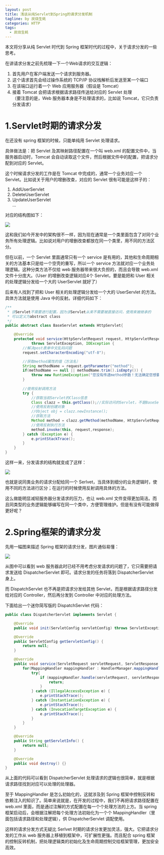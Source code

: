 ```yaml
---
layout: post
title: 浅谈从纯Servlet到Spring的请求分发机制
tagline: by 炭烧生蚝
categories: HTTP
tags: 
  - 炭烧生蚝
---
```


本文将分享从纯 Servlet 时代到 Spring 框架时代的过程中，关于请求分发的一些思考。

<!--more-->

在讲请求分发之前先梳理一下一个Web请求的交互逻辑：

1. 首先用户在客户端发送一个请求到服务器。
2. 这个请求首先会经过操作系统的 TCP/IP 协议栈解析后发送至某一个端口
3. 在该端口运行着一个 Web 应用服务器（假设是 Tomcat）
4. 接着 Tomcat 会把请求根据请求路径传送给对应的 Servlet 处理  
（要注意的是，Web 服务器本身是不处理请求的，比如说 Tomcat，它只负责分发请求）

# 1.Servlet时期的请求分发

在还没有 spring 框架的时候，只能单纯用 Servlet 处理请求。

具体做法是：把 Servlet 及其映射路径配置在一个叫 web.xml 的配置文件中，当服务器启动时，Tomcat 会自动读取这个文件，然后根据文件中的配置，把请求分配到对应的 Servlet。

这个时候请求分发的工作是在 Tomcat 中完成的，通常一个业务对应一个 Servlet。比如说关于用户的增删改查，对应的 Servlet 很有可能是这样子的：  
1. AddUserServlet  
2. DeleteUserServlet  
3. UpdateUserServlet  
...

对应的结构图如下：

![](http://www.justdojava.com/assets/images/2019/java/image-tssh/requestdistribution/1.png)

这和我们如今开发中的架构很不一样，因为现在通常是一个类里面包含了对同个业务所有处理逻辑。比如说对用户的增删改查都放在同一个类里，用不同的方法区分。

但在以前，一个 Servlet 里面通常只有一个 service 是有用的，其他和生命周期相关的方法基本只是给一个空壳的重写，所以一个 service 方法就对应一个业务处理逻辑。这种分类方法不仅给 web 服务器带来很大负担的，而且会导致 web.xml 文件十分庞大。（User 的增删改查逻辑对应4个 Servlet，要是能把和 User 相关的处理逻辑分发给一个大的 UserServlet 就好了）

后来有人找到了把和 User 相关的处理逻辑分发给一个大的 UserServlet 的方法。具体方法就是使用 Java 中的反射。详细代码如下：

```java
/**
 * 该Servlet不需要进行配置，因为该Servlet从来不需要被直接访问，使用来被继承的
 * 可以定义为abstract class
 */
public abstract class BaseServlet extends HttpServlet{

	@Override
	protected void service(HttpServletRequest request, HttpServletResponse response)
			throws ServletException, IOException {
		//解决post表单中文乱码问题
		request.setCharacterEncoding("utf-8");

		//获取method属性的值（方法名）
		String methodName = request.getParameter("method");
		if(methodName == null || methodName.trim().isEmpty()) {
			throw new RuntimeException("您没有传递method参数！无法确定您想要调用的方法！");
		}
		
		//使用反射调用方法	
		try {
			//获取当前Servlet的Class信息
			Class clazz = this.getClass();//实际访问的Servlet，不是BaseServlet，是BaseServlet的子类比如UserServlet
			//使用反射创建对象
			//Object obj = clazz.newInstance();
			//获取方法
			Method method = clazz.getMethod(methodName, HttpServletRequest.class,HttpServletResponse.class);
			//使用反射执行方法
			method.invoke(this, request,response);
		} catch (Exception e) {
			e.printStackTrace();
		} 
	}
}
```

这样一来，分发请求的结构就变成了这样：

![](http://www.justdojava.com/assets/images/2019/java/image-tssh/requestdistribution/2.png)

也就是说同类业务的请求分配给同一个 Serlvet，当具体到细分的业务逻辑时，使用不同的方法进行区分；在运行的时候使用反射调用具体的方法。

这么做能明显减轻服务器分发请求的压力，也让 web.xml 文件变得更加简洁。而且同类型的业务逻辑能够编写在同一个类中，方便管理维护。但是有没有可能做得更好呢？

# 2.Spring框架的请求分发

先用一幅图来描述 Spring 框架的请求分发，图片通俗易懂：

![](http://www.justdojava.com/assets/images/2019/java/image-tssh/requestdistribution/3.png)

从图中可以看到 web 服务器此时已经不用考虑分发请求的问题了，它只需要把请求发送给 DispatcherServlet 即可。请求分发的任务将落到 DispatcherServlet 身上。

而 DispatchServlet 也不再是把请求分发给其他 Servlet，而是根据请求路径分发给对应的 Controller，然后再分发到 Controller 中对应的处理方法。

下面给出一个迷你简写版的 DispatchServlet 代码：

```java
public class DispatcherServlet implements Servlet {

    @Override
    public void init(ServletConfig servletConfig) throws ServletException {}

    @Override
    public ServletConfig getServletConfig() {
        return null;
    }

    @Override
    public void service(ServletRequest servletRequest, ServletResponse servletResponse) throws ServletException, IOException {
        for(MappingHandler mappingHandler : HandlerManager.mappingHandlerList){
            try{
                if (mappingHandler.handle(servletRequest, servletResponse)){
                    return;
                }
            } catch (IllegalAccessException e) {
                e.printStackTrace();
            } catch (InstantiationException e) {
                e.printStackTrace();
            } catch (InvocationTargetException e) {
                e.printStackTrace();
            }
        }
    }

    @Override
    public String getServletInfo() {
        return null;
    }

    @Override
    public void destroy() {}
}
```

从上面的代码可以看到 DispatcherServlet 处理请求的逻辑也很简单，就是根据请求路径找到对应可以处理的处理器。

至于 MappingHandler 是怎么初始化的，这就涉及到 Spring 框架中控制反转和依赖注入的知识了。简单来说就是，在开发的过程中，我们不再把请求路径配置在 web.xml 里面，而是通过注解的方式配置在每一个个处理方法的上方。当 spring 框架启动后，会根据注解把每个处理方法初始化为一个个 MappingHandler（里面包括请求路径和处理逻辑），供 DispatcherServlet 调配使用。

这样的请求分发方式无疑比 Serlvet 时期的请求分发更加灵活，强大。它把请求分发的工作从 web 服务器上移植到框架中，可扩展性更强。而且配合 spring 框架的控制反转机制，把处理逻辑类的初始化及生命周期控制交给框架管理，更加安全高效。